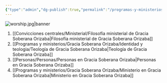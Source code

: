 ```yaml
---
{"type":"admin","dg-publish":true,"permalink":"/programas-y-ministerios/gracia-soberana-orizaba/gracia-soberana-orizaba/","dgPassFrontmatter":true}
---
```



![worship.jpg|banner](/img/user/Archivos/banners/worship.jpg)

1. [[Convicciones centrales/Ministerial/Filosofía ministerial de Gracia Soberana Orizaba\|Filosofía ministerial de Gracia Soberana Orizaba]]
2. [[Programas y ministerios/Gracia Soberana Orizaba/Identidad y teologia/Teología de Gracia Soberana Orizaba\|Teología de Gracia Soberana Orizaba]]
3. [[Personas/Personas/Personas en Gracia Soberana Orizaba\|Personas en Gracia Soberana Orizaba]]
4. [[Programas y ministerios/Gracia Soberana Orizaba/Ministerio en Gracia Soberana Orizaba\|Ministerio en Gracia Soberana Orizaba]]

